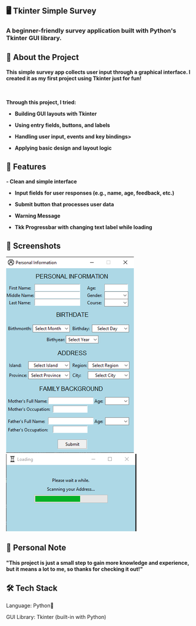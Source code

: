 ## 🖥️ Tkinter Simple Survey
<h3>A beginner-friendly survey application built with Python's Tkinter GUI library.</h3>

## 📌 About the Project
<h4>
This simple survey app collects user input through a graphical interface. I created it as my first project using Tkinter just for fun!
  
<br></br>
Through this project, I tried:

- Building GUI layouts with Tkinter

- Using entry fields, buttons, and labels

- Handling user input, events and key bindings>

- Applying basic design and layout logic
</h4>

## 🎯 Features
<h4>
- Clean and simple interface

- Input fields for user responses (e.g., name, age, feedback, etc.)

- Submit button that processes user data

- Warning Message

- Tkk Progressbar with changing text label while loading</h4>

## 📸 Screenshots
![App Screenshot](tkinter-screenshot.png)
![App Screenshot](tkinter-screenshot2.png)

## 📝 Personal Note
<h4>"This project is just a small step to gain more knowledge and experience, but it means a lot to me, so thanks for checking it out!"</h4>


## 🛠️ Tech Stack
Language: Python🐍

GUI Library: Tkinter (built-in with Python)
